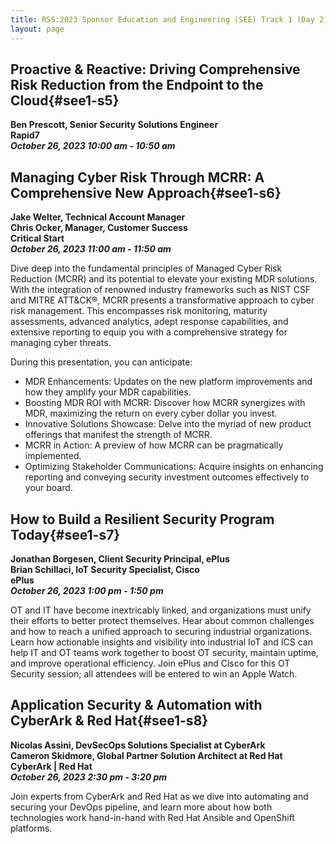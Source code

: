 ```yaml
---
title: RSS:2023 Sponsor Education and Engineering (SEE) Track 1 (Day 2)
layout: page
---
```

## Proactive & Reactive: Driving Comprehensive Risk Reduction from the Endpoint to the Cloud{#see1-s5}
**Ben Prescott, Senior Security Solutions Engineer<br>
Rapid7<br>
*October 26, 2023 10:00 am - 10:50 am***

## Managing Cyber Risk Through MCRR: A Comprehensive New Approach{#see1-s6}
**Jake Welter, Technical Account Manager<br>
Chris Ocker, Manager, Customer Success<br>
Critical Start<br>
*October 26, 2023 11:00 am - 11:50 am***

Dive deep into the fundamental principles of Managed Cyber Risk Reduction (MCRR) and its potential to elevate your existing MDR solutions.  With the integration of renowned industry frameworks such as NIST CSF and MITRE ATT&CK®, MCRR presents a transformative approach to cyber risk management.  This encompasses risk monitoring, maturity assessments, advanced analytics, adept response capabilities, and extensive reporting to equip you with a comprehensive strategy for managing cyber threats.

During this presentation, you can anticipate:

- MDR Enhancements: Updates on the new platform improvements and how they amplify your MDR capabilities.
- Boosting MDR ROI with MCRR: Discover how MCRR synergizes with MDR, maximizing the return on every cyber dollar you invest.
- Innovative Solutions Showcase: Delve into the myriad of new product offerings that manifest the strength of MCRR.
- MCRR in Action: A preview of how MCRR can be pragmatically implemented.
- Optimizing Stakeholder Communications: Acquire insights on enhancing reporting and conveying security investment outcomes effectively to your board.

## How to Build a Resilient Security Program Today{#see1-s7}
**Jonathan Borgesen, Client Security Principal, ePlus<br>
Brian Schillaci, IoT Security Specialist, Cisco<br>
ePlus<br>
*October 26, 2023 1:00 pm - 1:50 pm***

OT and IT have become inextricably linked, and organizations must unify their efforts to better protect themselves. Hear about common challenges and how to reach a unified approach to securing industrial organizations. Learn how actionable insights and visibility into industrial IoT and ICS can help IT and OT teams work together to boost OT security, maintain uptime, and improve operational efficiency.  Join ePlus and Cisco for this OT Security session; all attendees will be entered to win an Apple Watch.

## Application Security & Automation with CyberArk & Red Hat{#see1-s8}
**Nicolas Assini, DevSecOps Solutions Specialist at CyberArk<br>
Cameron Skidmore, Global Partner Solution Architect at Red Hat<br>
CyberArk | Red Hat<br>
*October 26, 2023 2:30 pm - 3:20 pm***

Join experts from CyberArk and Red Hat as we dive into automating and securing your DevOps pipeline, and learn more about how both technologies work hand-in-hand with Red Hat Ansible and OpenShift platforms.